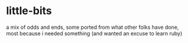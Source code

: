 # little-bits
a mix of odds and ends, some ported from what other folks have done, most because i needed something (and wanted an excuse to learn ruby)